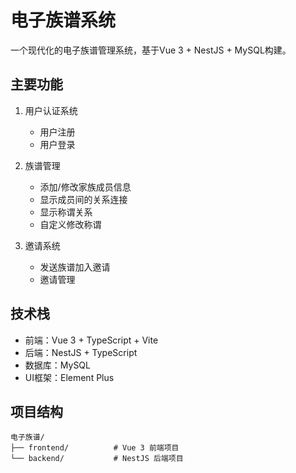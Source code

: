 # 电子族谱系统

一个现代化的电子族谱管理系统，基于Vue 3 + NestJS + MySQL构建。

## 主要功能

1. 用户认证系统
   - 用户注册
   - 用户登录

2. 族谱管理
   - 添加/修改家族成员信息
   - 显示成员间的关系连接
   - 显示称谓关系
   - 自定义修改称谓

3. 邀请系统
   - 发送族谱加入邀请
   - 邀请管理

## 技术栈

- 前端：Vue 3 + TypeScript + Vite
- 后端：NestJS + TypeScript
- 数据库：MySQL
- UI框架：Element Plus

## 项目结构

```
电子族谱/
├── frontend/          # Vue 3 前端项目
└── backend/           # NestJS 后端项目
```
